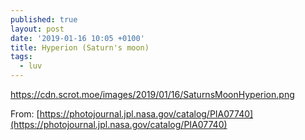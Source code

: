 ```yaml
---
published: true
layout: post
date: '2019-01-16 10:05 +0100'
title: Hyperion (Saturn's moon)
tags:
  - luv
---
```

https://cdn.scrot.moe/images/2019/01/16/SaturnsMoonHyperion.png

From: [https://photojournal.jpl.nasa.gov/catalog/PIA07740](https://photojournal.jpl.nasa.gov/catalog/PIA07740)
